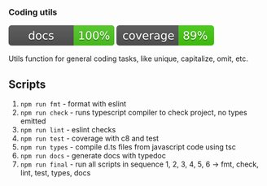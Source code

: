 ### Coding utils

![Documented](/docs/coverage.svg "Documented")
![Test Covered](/docs/testCoverage.svg "Test Covered")

Utils function for general coding tasks, like unique, capitalize, omit, etc.

## Scripts

1. `npm run fmt` - format with eslint
2. `npm run check` - runs typescript compiler to check project, no types emitted
3. `npm run lint` - eslint checks
4. `npm run test` - coverage with c8 and test
5. `npm run types` - compile d.ts files from javascript code using tsc
6. `npm run docs` - generate docs with typedoc
7. `npm run final` - run all scripts in sequence 1, 2, 3, 4, 5, 6 -> fmt, check, lint, test, types, docs